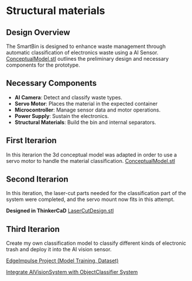 # Structural materials

## Design Overview
The SmartBin is designed to enhance waste management through automatic classification of electronics waste using a AI Sensor. [ConceptualModel.stl](SmartClassifier.stl) outlines the preliminary design and necessary components for the prototype.

## Necessary Components
- **AI Camera**: Detect and classify waste types.
- **Servo Motor**: Places the material in the expected container
- **Microcontroller**: Manage sensor data and motor operations.
- **Power Supply**: Sustain the electronics.
- **Structural Materials**: Build the bin and internal separators.

## First Iterarion
In this iterarion the 3d conceptual model was adapted in order to use a servo motor to handle the material classification.
[ConceptualModel.stl](SmartClassifier.stl)

## Second Iterarion
In this iteration, the laser-cut parts needed for the classification part of the system were completed, and the servo mount now fits in this attempt.

**Designed in ThinkerCaD**
[LaserCutDesign.stl](https://github.com/LeonelCamposM/SmartBin/blob/main/Design/LaserCut/LaserClassifier.stl)

## Third Iterarion
Create my own classification model to classify different kinds of electronic trash and deploy it into the AI vision sensor.

[EdgeImpulse Project (Model Training, Dataset)](https://studio.edgeimpulse.com/public/398417/live)
<br>

[Integrate AIVisionSystem with ObjectClassifier System](https://www.instagram.com/p/C6-k41gOTJm/?utm_source=ig_web_button_share_sheet&igsh=MzRlODBiNWFlZA==)
